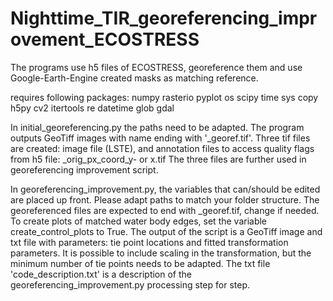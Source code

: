 # Nighttime_TIR_georeferencing_improvement_ECOSTRESS
The programs use h5 files of ECOSTRESS, georeference them and use Google-Earth-Engine created masks as matching reference.

requires following packages: 
numpy
rasterio
pyplot
os
scipy
time
sys
copy
h5py
cv2
itertools
re
datetime
glob
gdal

In initial_georeferencing.py the paths need to be adapted. The program outputs GeoTiff images with name ending with '_georef.tif'. Three tif files are created: image file (LSTE), and annotation files to access quality flags from h5 file: _orig_px_coord_y- or x.tif 
The three files are further used in georeferencing improvement script.

In georeferencing_improvement.py, the variables that can/should be edited are placed up front. 
Please adapt paths to match your folder structure. The georeferenced files are expected to end with _georef.tif, change if needed. 
To create plots of matched water body edges, set the variable create_control_plots to True. 
The output of the script is a GeoTiff image and txt file with parameters: tie point locations and fitted transformation parameters.
It is possible to include scaling in the transformation, but the minimum number of tie points needs to be adapted. 
The txt file 'code_description.txt' is a description of the georeferencing_improvement.py processing step for step.
